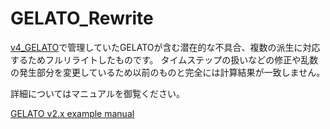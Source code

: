 # GELATO_Rewrite

[v4_GELATO](https://github.com/iRICsolvers/v4_GELATO)で管理していたGELATOが含む潜在的な不具合、複数の派生に対応するためフルリライトしたものです。
タイムステップの扱いなどの修正や乱数の発生部分を変更しているため以前のものと完全には計算結果が一致しません。

詳細についてはマニュアルを御覧ください。

[GELATO v2.x example manual](https://gelato-rewrite-documents.readthedocs.io/ja/v2.1_jp/#)
